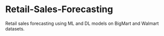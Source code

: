 # Retail-Sales-Forecasting
Retail sales forecasting using ML and DL models on BigMart and Walmart datasets.
